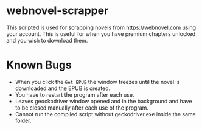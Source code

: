 # webnovel-scrapper

This scripted is used for scrapping novels from https://webnovel.com using your account. This is useful for when you have premium chapters unlocked and you wish to download them.

# Known Bugs
  - When you click the `Get EPUB` the window freezes until the novel is downloaded and the EPUB is created.
  - You have to restart the program after each use.
  - Leaves geockodriver window opened and in the background and have to be closed manually after each use of the program.
  - Cannot run the compiled script without geckodriver.exe inside the same folder.
